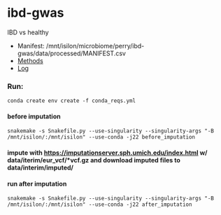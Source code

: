 ibd-gwas
==============================

IBD vs healthy
* Manifest: /mnt/isilon/microbiome/perry/ibd-gwas/data/processed/MANIFEST.csv
* [Methods](writeup/methods.md)
* [Log](writeup/log.md)

### Run: 
`conda create env create -f conda_reqs.yml`
#### before imputation
`snakemake -s Snakefile.py --use-singularity --singularity-args "-B /mnt/isilon/:/mnt/isilon" --use-conda -j22 before_imputation`
#### impute with https://imputationserver.sph.umich.edu/index.html w/ data/iterim/eur_vcf/*vcf.gz and download imputed files to data/interim/imputed/
#### run after imputation
`snakemake -s Snakefile.py --use-singularity --singularity-args "-B /mnt/isilon/:/mnt/isilon" --use-conda -j22 after_imputation
`
